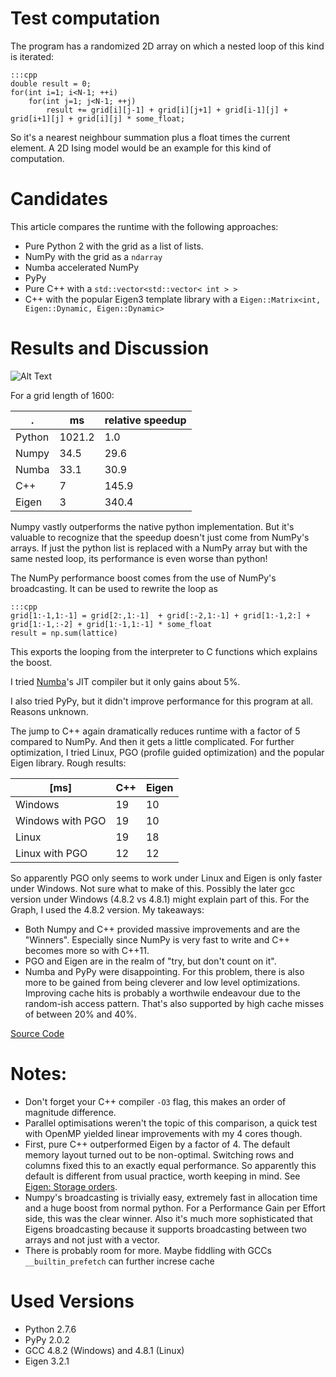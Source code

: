 # Test computation

The program has a randomized 2D array on which a nested loop of this kind is iterated:

	:::cpp
	double result = 0;
	for(int i=1; i<N-1; ++i)
		for(int j=1; j<N-1; ++j)
			result += grid[i][j-1] + grid[i][j+1] + grid[i-1][j] + grid[i+1][j] + grid[i][j] * some_float;

So it's a nearest neighbour summation plus a float times the current element. A 2D Ising model would be an example for this kind of computation.

# Candidates

This article compares the runtime with the following approaches:

 - Pure Python 2 with the grid as a list of lists.
 - NumPy with the grid as a `ndarray`
 - Numba accelerated NumPy
 - PyPy
 - Pure C++ with a `std::vector<std::vector< int > >`
 - C++ with the popular Eigen3 template library with a `Eigen::Matrix<int, Eigen::Dynamic, Eigen::Dynamic>`

# Results and Discussion

![Alt Text](/images/perf_2D_grid_plot.png)

For a grid length of 1600:

.   | ms | relative speedup
-------|-----|-
Python | 1021.2 | 1.0
Numpy  | 34.5 | 29.6
Numba  | 33.1 | 30.9
C++    | 7 | 145.9
Eigen  | 3  | 340.4


Numpy vastly outperforms the native python implementation. But it's valuable to recognize that the speedup doesn't just come from NumPy's arrays. If just the python list is replaced with a NumPy array but with the same nested loop, its performance is even worse than python!

The NumPy performance boost comes from the use of NumPy's broadcasting. It can be used to rewrite the loop as

	:::cpp
	grid[1:-1,1:-1] = grid[2:,1:-1]  + grid[:-2,1:-1] + grid[1:-1,2:] + grid[1:-1,:-2] + grid[1:-1,1:-1] * some_float
	result = np.sum(lattice)

This exports the looping from the interpreter to C functions which explains the boost.

I tried [Numba](http://numba.pydata.org)'s JIT compiler but it only gains about 5%.

I also tried PyPy, but it didn't improve performance for this program at all. Reasons unknown.

The jump to C++ again dramatically reduces runtime with a factor of  5 compared to NumPy. And then it gets a little complicated. For further optimization, I tried Linux, PGO (profile guided optimization) and the popular Eigen library. Rough results:

 [ms] | C++ | Eigen
 -----------------|-----|-
 Windows          | 19  | 10
 Windows with PGO | 19  | 10
 Linux            | 19  | 18
 Linux with PGO   | 12  | 12

 So apparently PGO only seems to work under Linux and Eigen is only faster under Windows. Not sure what to make of this. Possibly the later gcc version under Windows (4.8.2 vs 4.8.1) might explain part of this. For the Graph, I used the 4.8.2 version. My takeaways:

 - Both Numpy and C++ provided massive improvements and are the "Winners". Especially since NumPy is very fast to write and C++ becomes more so with C++11.
 - PGO and Eigen are in the realm of "try, but don't count on it".
 - Numba and PyPy were disappointing. For this problem, there is also more to be gained from being cleverer and low level optimizations. Improving cache hits is probably a worthwile endeavour due to the random-ish access pattern. That's also supported by high cache misses of between 20% and 40%.

 [Source Code](https://github.com/s9w/perf_2D-grid)

# Notes:

- Don't forget your C++ compiler `-O3` flag, this makes an order of magnitude difference.
- Parallel optimisations weren't the topic of this comparison, a quick test with OpenMP yielded linear improvements with my 4 cores though.
- First, pure C++ outperformed Eigen by a factor of 4. The default memory layout turned out to be non-optimal. Switching rows and columns fixed this to an exactly equal performance. So apparently this default is different from usual practice, worth keeping in mind. See [Eigen: Storage orders](http://eigen.tuxfamily.org/dox/group__TopicStorageOrders.html).
- Numpy's broadcasting is trivially easy, extremely fast in allocation time and a huge boost from normal python. For a Performance Gain per Effort side, this was the clear winner. Also it's much more sophisticated that Eigens broadcasting because it supports broadcasting between two arrays and not just with a vector.
- There is probably room for more. Maybe fiddling with GCCs `__builtin_prefetch` can further increse cache 

# Used Versions
- Python 2.7.6
- PyPy 2.0.2
- GCC 4.8.2 (Windows) and 4.8.1 (Linux)
- Eigen 3.2.1